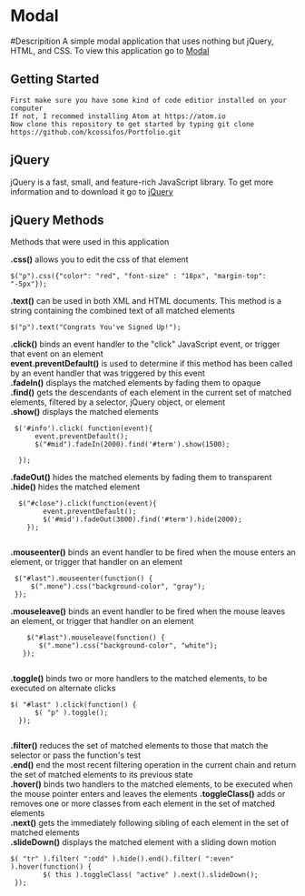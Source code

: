# Modal

#Descripition
A simple modal application that uses nothing but jQuery, HTML, and CSS. To view this application go to [Modal](https://kcossifos.github.io/Portfolio/Modal/index.html)

## Getting Started
```
First make sure you have some kind of code editior installed on your computer
If not, I recommed installing Atom at https://atom.io
Now clone this repository to get started by typing git clone https://github.com/kcossifos/Portfolio.git

```

## jQuery
jQuery is a fast, small, and feature-rich JavaScript library. To get more information and to download it go to [jQuery](http://jquery.com)


## jQuery Methods
Methods that were used in this application  

**.css()** allows you to edit the css of that element  

```
$("p").css({"color": "red", "font-size" : "18px", "margin-top": "-5px"});
```

**.text()** can be used in both XML and HTML documents. This method is a string containing the combined text of all matched elements  

```
$("p").text("Congrats You've Signed Up!");
```

**.click()** binds an event handler to the "click" JavaScript event, or trigger that event on an element  
**event.preventDefault()** is used to determine if this method has been called by an event handler that was triggered by this event  
**.fadeIn()** displays the matched elements by fading them to opaque  
**.find()** gets the descendants of each element in the current set of matched elements, filtered by a selector, jQuery object, or element  
**.show()** displays the matched elements   
```
 $('#info').click( function(event){
      event.preventDefault();
      $("#mid").fadeIn(2000).find('#term').show(1500);

  });
```
**.fadeOut()** hides the matched elements by fading them to transparent  
**.hide()** hides the matched element  
```
  $("#close").click(function(event){
        event.preventDefault();
        $('#mid').fadeOut(3000).find('#term').hide(2000);
    });
    
```


**.mouseenter()** binds an event handler to be fired when the mouse enters an element, or trigger that handler on an element  


```
 $("#last").mouseenter(function() {
     $(".mone").css("background-color", "gray");
 });

```   
 
 **.mouseleave()** binds an event handler to be fired when the mouse leaves an element, or trigger that handler on an element  
 
 
 ```
     $("#last").mouseleave(function() {
        $(".mone").css("background-color", "white");
    });
    
 ```  
 
 
**.toggle()** binds two or more handlers to the matched elements, to be executed on alternate clicks  


```
$( "#last" ).click(function() {
      $( "p" ).toggle();
  });
  
```   


**.filter()** reduces the set of matched elements to those that match the selector or pass the function's test  
**.end()**  end the most recent filtering operation in the current chain and return the set of matched elements to its previous state  
**.hover()** binds two handlers to the matched elements, to be executed when the mouse pointer enters and leaves the elements
**.toggleClass()** adds or removes one or more classes from each element in the set of matched elements  
**.next()** gets the immediately following sibling of each element in the set of matched elements  
**.slideDown()** displays the matched element with a sliding down motion  


```
$( "tr" ).filter( ":odd" ).hide().end().filter( ":even" ).hover(function() {
        $( this ).toggleClass( "active" ).next().slideDown();
 });
 
```

